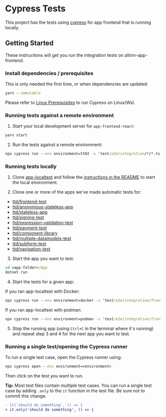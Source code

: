 # Cypress Tests

This project has the tests using [cypress](https://www.cypress.io/) for app frontend that is running locally.

## Getting Started

These instructions will get you run the integration tests on altinn-app-frontend.

### Install dependencies / prerequisites

This is only needed the first time, or when dependencies are updated:

```cmd
yarn --immutable
```

Please refer to [Linux Prerequisites](https://docs.cypress.io/guides/getting-started/installing-cypress#Linux-Prerequisites) to run Cypress on Linux/Wsl.

### Running tests against a remote environment

1. Start your local development server for `app-frontend-react`:

```cmd
yarn start
```

2. Run the tests against a remote environment:

```cmd
npx cypress run --env environment=tt02 -s 'test/e2e/integration/*/*.ts'
```

### Running tests locally

1. Clone [app-localtest](https://github.com/Altinn/app-localtest) and follow the [instructions in the README](https://github.com/Altinn/app-localtest/blob/main/README.md) to start the local environment.

1. Clone one or more of the apps we've made automatic tests for:

- [ttd/frontend-test](https://dev.altinn.studio/repos/ttd/frontend-test)
- [ttd/anonymous-stateless-app](https://dev.altinn.studio/repos/ttd/anonymous-stateless-app)
- [ttd/stateless-app](https://dev.altinn.studio/repos/ttd/stateless-app)
- [ttd/signing-test](https://dev.altinn.studio/repos/ttd/signing-test)
- [ttd/expression-validation-test](https://dev.altinn.studio/repos/ttd/expression-validation-test)
- [ttd/payment-test](https://dev.altinn.studio/repos/ttd/payment-test)
- [ttd/component-library](https://altinn.studio/repos/ttd/component-library.git)
- [ttd/multiple-datamodels-test](https://dev.altinn.studio/repos/ttd/multiple-datamodels-test)
- [ttd/subform-test](https://dev.altinn.studio/repos/ttd/subform-test)
- [ttd/navigation-test](https://dev.altinn.studio/repos/ttd/navigation-test)

3. Start the app you want to test:

```cmd
cd <app-folder>/App
dotnet run
```

4. Start the tests for a given app:

If you ran app-localtest with Docker:

```cmd
npx cypress run --env environment=docker -s 'test/e2e/integration/frontend-test/*.ts'
```

If you ran app-localtest with podman:

```cmd
npx cypress run --env environment=podman -s 'test/e2e/integration/frontend-test/*.ts'
```

5. Stop the running app (using `Ctrl+C` in the terminal where it's running) and
   repeat step 3 and 4 for the next app you want to test.

### Running a single test/opening the Cypress runner

To run a single test case, open the Cypress runner using:

```cmd
npx cypress open --env environment=<environment>
```

Then click on the test you want to run.

**Tip:** Most test files contain multiple test cases. You can run a single test case
by adding `.only` to the `it` function in the test file. Be sure not to commit
this change.

```diff
- it('should do something', () => {
+ it.only('should do something', () => {
```
